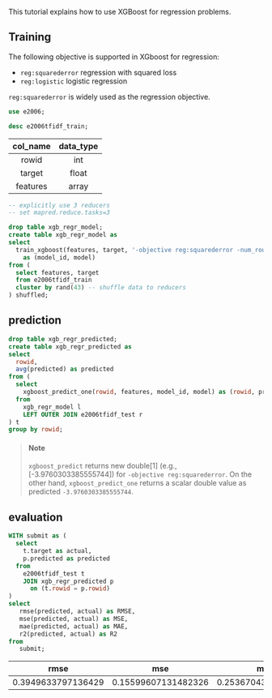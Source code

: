 <!--
  Licensed to the Apache Software Foundation (ASF) under one
  or more contributor license agreements.  See the NOTICE file
  distributed with this work for additional information
  regarding copyright ownership.  The ASF licenses this file
  to you under the Apache License, Version 2.0 (the
  "License"); you may not use this file except in compliance
  with the License.  You may obtain a copy of the License at

    http://www.apache.org/licenses/LICENSE-2.0

  Unless required by applicable law or agreed to in writing,
  software distributed under the License is distributed on an
  "AS IS" BASIS, WITHOUT WARRANTIES OR CONDITIONS OF ANY
  KIND, either express or implied.  See the License for the
  specific language governing permissions and limitations
  under the License.
-->

This tutorial explains how to use XGBoost for regression problems.

<!-- toc -->

## Training

The following objective is supported in XGboost for regression:

- `reg:squarederror` regression with squared loss
- `reg:logistic` logistic regression

`reg:squarederror` is widely used as the regression objective.

```sql
use e2006;

desc e2006tfidf_train;
```

| col_name  | data_type  |
|:-:|:-:|
| rowid |                  int              |                        
| target |                 float            |                      
| features |               array<string>    |


```sql
-- explicitly use 3 reducers
-- set mapred.reduce.tasks=3

drop table xgb_regr_model;
create table xgb_regr_model as
select 
  train_xgboost(features, target, '-objective reg:squarederror -num_round 10 -num_early_stopping_rounds 3') 
    as (model_id, model)
from (
  select features, target
  from e2006tfidf_train
  cluster by rand(43) -- shuffle data to reducers
) shuffled;
```

## prediction

```sql
drop table xgb_regr_predicted;
create table xgb_regr_predicted as
select
  rowid,
  avg(predicted) as predicted
from (
  select
    xgboost_predict_one(rowid, features, model_id, model) as (rowid, predicted)
  from
    xgb_regr_model l
    LEFT OUTER JOIN e2006tfidf_test r
) t
group by rowid;
```

> #### Note
> `xgboost_predict` returns new double[1] (e.g., [-3.9760303385555744]) for `-objective reg:squarederror`.
> On the other hand, `xgboost_predict_one` returns a scalar double value as predicted `-3.9760303385555744`.

## evaluation

```sql
WITH submit as (
  select 
    t.target as actual, 
    p.predicted as predicted
  from 
    e2006tfidf_test t
    JOIN xgb_regr_predicted p 
      on (t.rowid = p.rowid)
)
select 
   rmse(predicted, actual) as RMSE,
   mse(predicted, actual) as MSE, 
   mae(predicted, actual) as MAE,
   r2(predicted, actual) as R2
from 
   submit;
```

| rmse | mse | mae | r2 |
|:-:|:-:|:-:|:-:|
| 0.3949633797136429 | 0.15599607131482326 | 0.25367043577533693 | 0.4603881976325721 |
